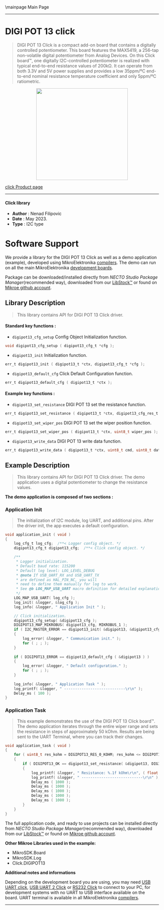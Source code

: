 \mainpage Main Page

---
# DIGI POT 13 click

> DIGI POT 13 Click is a compact add-on board that contains a digitally controlled potentiometer. 
> This board features the MAX5419, a 256-tap non-volatile digital potentiometer from Analog Devices. 
> On this Click board™, one digitally I2C-controlled potentiometer is realized 
> with typical end-to-end resistance values of 200kΩ. It can operate from both 3.3V and 5V power supplies 
> and provides a low 35ppm/ºC end-to-end nominal resistance temperature coefficient and only 5ppm/ºC ratiometric.

<p align="center">
  <img src="https://download.mikroe.com/images/click_for_ide/digipot13_click.png" height=300px>
</p>

[click Product page](https://www.mikroe.com/digi-pot-13-click)

---


#### Click library

- **Author**        : Nenad Filipovic
- **Date**          : May 2023.
- **Type**          : I2C type


# Software Support

We provide a library for the DIGI POT 13 Click
as well as a demo application (example), developed using MikroElektronika
[compilers](https://www.mikroe.com/necto-studio).
The demo can run on all the main MikroElektronika [development boards](https://www.mikroe.com/development-boards).

Package can be downloaded/installed directly from *NECTO Studio Package Manager*(recommended way), downloaded from our [LibStock&trade;](https://libstock.mikroe.com) or found on [Mikroe github account](https://github.com/MikroElektronika/mikrosdk_click_v2/tree/master/clicks).

## Library Description

> This library contains API for DIGI POT 13 Click driver.

#### Standard key functions :

- `digipot13_cfg_setup` Config Object Initialization function.
```c
void digipot13_cfg_setup ( digipot13_cfg_t *cfg );
```

- `digipot13_init` Initialization function.
```c
err_t digipot13_init ( digipot13_t *ctx, digipot13_cfg_t *cfg );
```

- `digipot13_default_cfg` Click Default Configuration function.
```c
err_t digipot13_default_cfg ( digipot13_t *ctx );
```

#### Example key functions :

- `digipot13_set_resistance` DIGI POT 13 set the resistance function.
```c
err_t digipot13_set_resistance ( digipot13_t *ctx, digipot13_cfg_res_t cfg_res, float res_kohm );
```

- `digipot13_set_wiper_pos` DIGI POT 13 set the wiper position function.
```c
err_t digipot13_set_wiper_pos ( digipot13_t *ctx, uint8_t wiper_pos );
```

- `digipot13_write_data` DIGI POT 13 write data function.
```c
err_t digipot13_write_data ( digipot13_t *ctx, uint8_t cmd, uint8_t data_in );
```

## Example Description

> This library contains API for DIGI POT 13 Click driver.
> The demo application uses a digital potentiometer 
> to change the resistance values.

**The demo application is composed of two sections :**

### Application Init

> The initialization of I2C module, log UART, and additional pins.
> After the driver init, the app executes a default configuration.

```c
void application_init ( void ) 
{
    log_cfg_t log_cfg;  /**< Logger config object. */
    digipot13_cfg_t digipot13_cfg;  /**< Click config object. */

    /** 
     * Logger initialization.
     * Default baud rate: 115200
     * Default log level: LOG_LEVEL_DEBUG
     * @note If USB_UART_RX and USB_UART_TX 
     * are defined as HAL_PIN_NC, you will 
     * need to define them manually for log to work. 
     * See @b LOG_MAP_USB_UART macro definition for detailed explanation.
     */
    LOG_MAP_USB_UART( log_cfg );
    log_init( &logger, &log_cfg );
    log_info( &logger, " Application Init " );

    // Click initialization.
    digipot13_cfg_setup( &digipot13_cfg );
    DIGIPOT13_MAP_MIKROBUS( digipot13_cfg, MIKROBUS_1 );
    if ( I2C_MASTER_ERROR == digipot13_init( &digipot13, &digipot13_cfg ) ) 
    {
        log_error( &logger, " Communication init." );
        for ( ; ; );
    }
    
    if ( DIGIPOT13_ERROR == digipot13_default_cfg ( &digipot13 ) )
    {
        log_error( &logger, " Default configuration." );
        for ( ; ; );
    }
    
    log_info( &logger, " Application Task " );
    log_printf( &logger, " ----------------------------\r\n" );
    Delay_ms ( 100 );
}
```

### Application Task

> This example demonstrates the use of the DIGI POT 13 Click board™.
> The demo application iterates through the entire wiper range and 
> sets the resistance in steps of approximately 50 kOhm.
> Results are being sent to the UART Terminal, where you can track their changes.

```c
void application_task ( void ) 
{
    for ( uint8_t res_kohm = DIGIPOT13_RES_0_KOHM; res_kohm <= DIGIPOT13_RES_200_KOHM; res_kohm += DIGIPOT13_RES_50_KOHM )
    {
        if ( DIGIPOT13_OK == digipot13_set_resistance( &digipot13, DIGIPOT13_CFG_RES_WH, ( float ) res_kohm ) )
        {
            log_printf( &logger, " Resistance: %.1f kOhm\r\n", ( float ) res_kohm );
            log_printf( &logger, " ----------------------------\r\n" );
            Delay_ms ( 1000 );
            Delay_ms ( 1000 );
            Delay_ms ( 1000 );
            Delay_ms ( 1000 );
            Delay_ms ( 1000 );
        }
    }
}
```

The full application code, and ready to use projects can be installed directly from *NECTO Studio Package Manager*(recommended way), downloaded from our [LibStock&trade;](https://libstock.mikroe.com) or found on [Mikroe github account](https://github.com/MikroElektronika/mikrosdk_click_v2/tree/master/clicks).

**Other Mikroe Libraries used in the example:**

- MikroSDK.Board
- MikroSDK.Log
- Click.DIGIPOT13

**Additional notes and informations**

Depending on the development board you are using, you may need
[USB UART click](https://www.mikroe.com/usb-uart-click),
[USB UART 2 Click](https://www.mikroe.com/usb-uart-2-click) or
[RS232 Click](https://www.mikroe.com/rs232-click) to connect to your PC, for
development systems with no UART to USB interface available on the board. UART
terminal is available in all MikroElektronika
[compilers](https://shop.mikroe.com/compilers).

---
